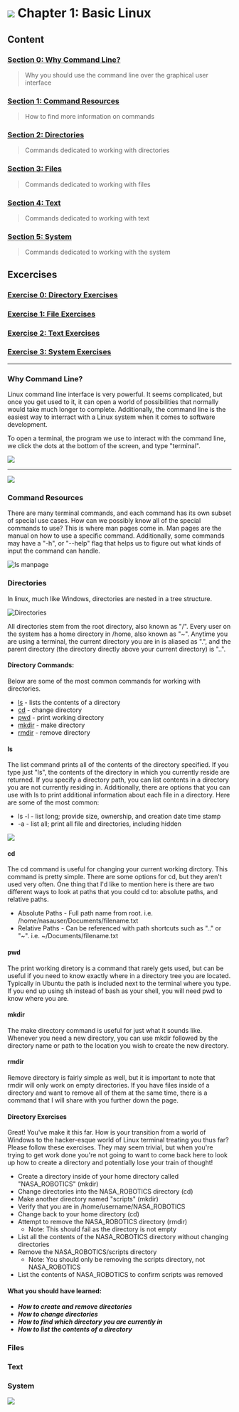 ![](../images/artemis.png)
Chapter 1: Basic Linux
=====

## Content

### [Section 0: Why Command Line?](#why-command-line)
> Why you should use the command line over the graphical user interface
### [Section 1: Command Resources](#command-resources)
> How to find more information on commands
### [Section 2: Directories](#directories)
> Commands dedicated to working with directories
### [Section 3: Files](#files)
> Commands dedicated to working with files
### [Section 4: Text](#text)
> Commands dedicated to working with text
### [Section 5: System](#system)
> Commands dedicated to working with the system

## Excercises
### [Exercise 0: Directory Exercises](#directory-exercises)
### [Exercise 1: File Exercises](#file-exercises)
### [Exercise 2: Text Exercises](#text-exercises)
### [Exercise 3: System Exercises](#system-exercises)
-----

### Why Command Line?

Linux command line interface is very powerful. It seems complicated, but once you get used to it, it can open a world of possibilities that normally would take much longer to complete. Additionally, the command line is the easiest way to interract with a Linux system when it comes to software development.

To open a terminal, the program we use to interact with the command line, we click the dots at the bottom of the screen, and type "terminal".

![](images/pic1.png)

-----

![](images/pic2.png)

### Command Resources

There are many terminal commands, and each command has its own subset of special use cases. How can we possibly know all of the special commands to use? This is where man pages come in. Man pages are the manual on how to use a specific command. Additionally, some commands may have a "-h", or "--help" flag that helps us to figure out what kinds of input the command can handle.

![ls manpage](images/manpage.png)

### Directories

In linux, much like Windows, directories are nested in a tree structure.

![Directories](images/directories.png)

All directories stem from the root directory, also known as "/". 
Every user on the system has a home directory in /home, also known as "~". 
Anytime you are using a terminal, the current directory you are in is aliased as ".",
and the parent directory (the directory directly above your current directory) is "..".

#### Directory Commands:
Below are some of the most common commands for working with directories.

* [ls](#ls)		- lists the contents of a directory
* [cd](#cd)		- change directory
* [pwd](#pwd)		- print working directory
* [mkdir](#mkdir)	- make directory
* [rmdir](#rmdir)	- remove directory

#### ls
The list command prints all of the contents of the directory specified. If you type just "ls", the contents of the directory in which you currently reside are returned. If you specify a directory path, you can list contents in a directory you are not currently residing in. Additionally, there are options that you can use with ls to print additional information about each file in a directory. Here are some of the most common:

* ls -l		- list long; provide size, ownership, and creation date time stamp
* -a 		- list all; print all file and directories, including hidden

![](images/ls.png)

#### cd
The cd command is useful for changing your current working dirctory. This command is pretty simple. There are some options for cd, but they aren't used very often. One thing that I'd like to mention here is there are two different ways to look at paths that you could cd to: absolute paths, and relative paths.

* Absolute Paths	- Full path name from root. i.e. /home/nasauser/Documents/filename.txt
* Relative Paths	- Can be referenced with path shortcuts such as ".." or "~". i.e. ~/Documents/filename.txt

#### pwd
The print working diretory is a command that rarely gets used, but can be useful if you need to know exactly where in a directory tree you are located. Typically in Ubuntu the path is included next to the terminal where you type. If you end up using sh instead of bash as your shell, you will need pwd to know where you are.

#### mkdir

The make directory command is useful for just what it sounds like. Whenever you need a new directory, you can use mkdir followed by the directory name or path to the location you wish to create the new directory.

#### rmdir

Remove directory is fairly simple as well, but it is important to note that rmdir will only work on empty directories. If you have files inside of a directory and want to remove all of them at the same time, there is a command that I will share with you further down the page.

#### Directory Exercises

Great! You've make it this far. How is your transition from a world of Windows to the hacker-esque world of Linux terminal treating you thus far? Please follow these exercises. They may seem trivial, but when you're trying to get work done you're not going to want to come back here to look up how to create a directory and potentially lose your train of thought!

* Create a directory inside of your home directory called "NASA_ROBOTICS" (mkdir)
* Change directories into the NASA_ROBOTICS directory (cd)
* Make another directory named "scripts" (mkdir)
* Verify that you are in /home/username/NASA_ROBOTICS
* Change back to your home directory (cd)
* Attempt to remove the NASA_ROBOTICS directory (rmdir)
	* Note: This should fail as the directory is not empty
* List all the contents of the NASA_ROBOTICS directory without changing directories
* Remove the NASA_ROBOTICS/scripts directory
	* Note: You should only be removing the scripts directory, not NASA_ROBOTICS
* List the contents of NASA_ROBOTICS to confirm scripts was removed

#### What you should have learned:
* ***How to create and remove directories***
* ***How to change directories***
* ***How to find which directory you are currently in***
* ***How to list the contents of a directory***

### Files

### Text

### System

![](../images/floridatech.png)
